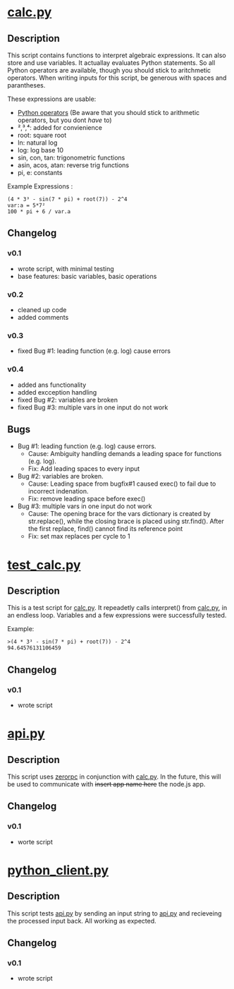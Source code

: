 # [calc.py](calc.py)
## Description
This script contains functions to interpret algebraic expressions. It can also store and use variables. It actuallay evaluates Python statements. So all Python operators are available, though you should stick to aritchmetic operators. When writing inputs for this script, be generous with spaces and parantheses.

These expressions are usable:
  - [Python operators](https://www.tutorialspoint.com/python/python_basic_operators.htm)
  (Be aware that you should stick to arithmetic operators, but you dont _have_ to)
  - ²,³,⁴: added for convienience
  - root: square root
  - ln: natural log
  - log: log base 10
  - sin, con, tan: trigonometric functions
  - asin, acos, atan: reverse trig functions
  - pi, e: constants

Example Expressions :
```
(4 * 3³ - sin(7 * pi) + root(7)) - 2^4
var:a = 5*7²
100 * pi + 6 / var.a
```

## Changelog
### v0.1
  - wrote script, with minimal testing
  - base features: basic variables, basic operations
### v0.2
  - cleaned up code
  - added comments
### v0.3
  - fixed Bug #1: leading function (e.g. log) cause errors
### v0.4
  - added ans functionality
  - added excception handling
  - fixed Bug #2: variables are broken
  - fixed Bug #3: multiple vars in one input do not work
## Bugs
  - Bug #1: leading function (e.g. log) cause errors.
    - Cause: Ambiguity handling demands a leading space for functions (e.g. log).
    - Fix: Add leading spaces to every input
  - Bug #2: variables are broken.
    - Cause: Leading space from bugfix#1 caused exec() to fail due to incorrect indenation.
    - Fix: remove leading space before exec()
  - Bug #3: multiple vars in one input do not work
    - Cause: The opening brace for the vars dictionary is created by str.replace(), while the closing brace is placed using str.find(). After the first replace, find() cannot find its reference point
    - Fix: set max replaces per cycle to 1


# [test_calc.py](test_calc.py)
## Description
This is a test script for [calc.py](calc.py). It repeadetly calls interpret() from [calc.py](calc.py), in an endless loop. Variables and a few expressions were successfully tested.

Example:
```
>(4 * 3³ - sin(7 * pi) + root(7)) - 2^4
94.64576131106459
```
## Changelog
### v0.1
  - wrote script

# [api.py](api.py)
## Description
This script uses [zerorpc](http://www.zerorpc.io/) in conjunction with [calc.py](calc.py). In the future, this will be used to communicate with ~~insert app name here~~ the node.js app.
## Changelog
### v0.1
- worte script

# [python_client.py](python_client.py)
## Description
This script tests [api.py](api.py) by sending an input string to [api.py](api.py) and recieveing the processed input back. All working as expected.
## Changelog
### v0.1
- wrote script
